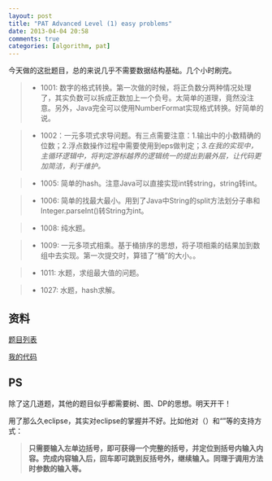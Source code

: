 ```yaml
---
layout: post
title: "PAT Advanced Level (1) easy problems"
date: 2013-04-04 20:58
comments: true
categories: [algorithm, pat]
---
```


今天做的这批题目，总的来说几乎不需要数据结构基础。几个小时刷完。

> * 1001: 数字的格式转换。第一次做的时候，将正负数分两种情况处理了，其实负数可以拆成正数加上一个负号。太简单的道理，竟然没注意。另外，Java完全可以使用NumberFormat实现格式转换。好简单的说。

<!-- more -->

> * 1002：一元多项式求导问题。有三点需要注意：1.输出中的小数精确的位数；2.浮点数操作过程中需要使用到eps做判定；*3.在我的实现中，主循环逻辑中，将判定游标越界的逻辑统一的提出到最外层，让代码更加简洁，利于维护。*

> * 1005: 简单的hash。注意Java可以直接实现int转string，string转int。

> * 1006: 简单的找最大最小。用到了Java中String的split方法划分子串和Integer.parseInt()转String为int。

> * 1008: 纯水题。

> * 1009: 一元多项式相乘。基于桶排序的思想，将子项相乘的结果加到数组中去实现。第一次提交时，算错了“桶”的大小。。

> * 1011: 水题，求组最大值的问题。

> * 1027: 水题，hash求解。

资料
---
[题目列表](http://pat.zju.edu.cn/contests/pat-a-practise)

[我的代码](https://github.com/biaobiaoqi/biaobiaoqiCode/tree/master/src/biaobiaoqi/pat/advancedlevel)



PS
---
除了这几道题，其他的题目似乎都需要树、图、DP的思想。明天开干！


用了那么久eclipse，其实对eclipse的掌握并不好。比如他对（）和“”等的支持方式：

>**只需要输入左单边括号，即可获得一个完整的括号，并定位到括号内输入内容。完成内容输入后，回车即可跳到反括号外，继续输入。同理于调用方法时参数的输入等。**
